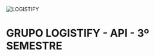 ![LOGISTIFY](![451538832-e6456579-8647-47c2-97bf-148c61815ad2](https://github.com/user-attachments/assets/0d93f67e-525f-47bc-9db1-0f73ebfd4eab)
)


# GRUPO LOGISTIFY - API - 3º SEMESTRE

